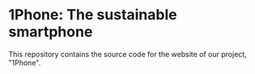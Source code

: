 # 1Phone: The sustainable smartphone

This repository contains the source code for the website of our project, "1Phone".

